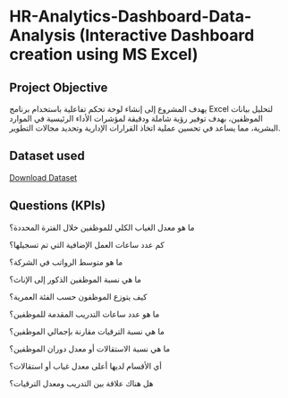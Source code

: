 # HR-Analytics-Dashboard-Data-Analysis (Interactive Dashboard creation using MS Excel)
## Project Objective
يهدف المشروع إلى إنشاء لوحة تحكم تفاعلية باستخدام برنامج Excel لتحليل بيانات الموظفين، بهدف توفير رؤية شاملة ودقيقة لمؤشرات الأداء الرئيسية في الموارد البشرية، مما يساعد في تحسين عملية اتخاذ القرارات الإدارية وتحديد مجالات التطوير.
## Dataset used
[Download Dataset](https://github.com/Mohamed-Nofal-DataAnalysis/HR-Analytics-Dashboard/blob/main/HR_Dataset%20.xlsx)
## Questions (KPIs)
ما هو معدل الغياب الكلي للموظفين خلال الفترة المحددة؟

كم عدد ساعات العمل الإضافية التي تم تسجيلها؟

ما هو متوسط الرواتب في الشركة؟

ما هي نسبة الموظفين الذكور إلى الإناث؟

كيف يتوزع الموظفون حسب الفئة العمرية؟

ما هو عدد ساعات التدريب المقدمة للموظفين؟

ما هي نسبة الترقيات مقارنة بإجمالي الموظفين؟

ما هي نسبة الاستقالات أو معدل دوران الموظفين؟

أي الأقسام لديها أعلى معدل غياب أو استقالات؟

هل هناك علاقة بين التدريب ومعدل الترقيات؟
